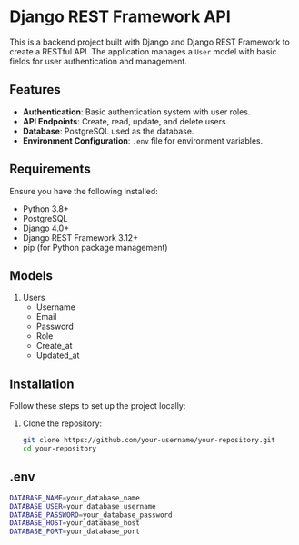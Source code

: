 # Django REST Framework API

This is a backend project built with Django and Django REST Framework to create a RESTful API. The application manages a `User` model with basic fields for user authentication and management.

## Features

- **Authentication**: Basic authentication system with user roles.
- **API Endpoints**: Create, read, update, and delete users.
- **Database**: PostgreSQL used as the database.
- **Environment Configuration**: `.env` file for environment variables.

## Requirements

Ensure you have the following installed:

- Python 3.8+
- PostgreSQL
- Django 4.0+
- Django REST Framework 3.12+
- pip (for Python package management)

## Models
1. Users
   - Username
   - Email
   - Password
   - Role
   - Create_at
   - Updated_at

## Installation

Follow these steps to set up the project locally:

1. Clone the repository:

   ```bash
   git clone https://github.com/your-username/your-repository.git
   cd your-repository

## .env
  ```bash
  DATABASE_NAME=your_database_name
  DATABASE_USER=your_database_username
  DATABASE_PASSWORD=your_database_password
  DATABASE_HOST=your_database_host
  DATABASE_PORT=your_database_port
